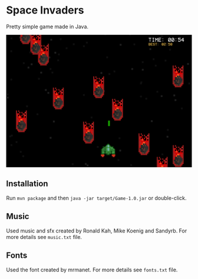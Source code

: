 # Space Invaders
Pretty simple game made in Java.

![alt text](https://github.com/figuratively/Space-Invaders/raw/master/preview.png "Preview screenshot")

## Installation
Run `mvn package` and then `java -jar target/Game-1.0.jar` or double-click.

## Music
Used music and sfx created by Ronald Kah, Mike Koenig and Sandyrb. For more details see `music.txt` file.

## Fonts
Used the font created by mrmanet. For more details see `fonts.txt` file.
